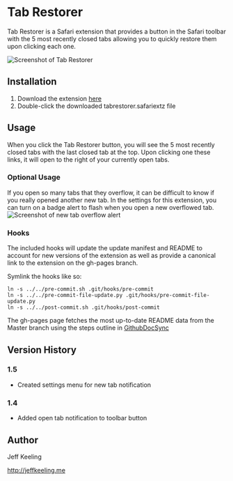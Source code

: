 # Tab Restorer
Tab Restorer is a Safari extension that provides a button in the Safari toolbar with the 5 most recently closed tabs allowing you to quickly restore them upon clicking each one.

![Screenshot of Tab Restorer](https://raw.githubusercontent.com/jeffkeeling/tabrestorer/master/screenshot.jpg)

## Installation
1. Download the extension [here](https://github.com/jeffkeeling/tabrestorer/releases/download/v1.5.1/tabrestorer.safariextz)
2. Double-click the downloaded tabrestorer.safariextz file

## Usage
When you click the Tab Restorer button, you will see the 5 most recently closed tabs with the last closed tab at the top. Upon clicking one these links, it will open to the right of your currently open tabs.

### Optional Usage
If you open so many tabs that they overflow, it can be difficult to know if you really opened another new tab. In the settings for this extension, you can turn on a badge alert to flash when you open a new overflowed tab.
![Screenshot of new tab overflow alert](https://raw.githubusercontent.com/jeffkeeling/tabrestorer/master/screenshot2.jpg)

### Hooks
The included hooks will update the update manifest and README to account for new versions of the extension as well as provide a canonical link to the extension on the gh-pages branch.

Symlink the hooks like so:

```
ln -s ../../pre-commit.sh .git/hooks/pre-commit
ln -s ../../pre-commit-file-update.py .git/hooks/pre-commit-file-update.py
ln -s ../../post-commit.sh .git/hooks/post-commit
```

The gh-pages page fetches the most up-to-date README data from the Master branch using the steps outline in [GithubDocSync](https://github.com/bradrhodes/GithubDocSync)

## Version History

### 1.5
 - Created settings menu for new tab notification

### 1.4
 - Added open tab notification to toolbar button

## Author
Jeff Keeling

http://jeffkeeling.me